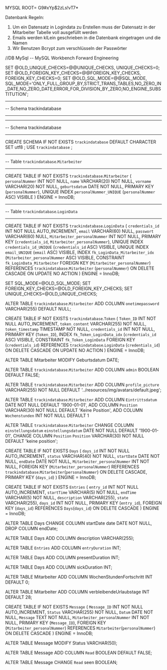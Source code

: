 MYSQL ROOT= G9#xYp$2zLs!vT7*

Datenbank Regeln:

1. Um ein Datensatz in Logindata zu Erstellen muss der Datensatz in der Mitarbeiter Tabelle voll ausgefüllt werden
2. Emails werden klLein geschrieben in die Datenbank eingetragen und die Namen
3. Wir Benutzen Bcrypt zum verschlüsseln der Passwörter

//DB MySql
-- MySQL Workbench Forward Engineering

SET @OLD_UNIQUE_CHECKS=@@UNIQUE_CHECKS, UNIQUE_CHECKS=0;
SET @OLD_FOREIGN_KEY_CHECKS=@@FOREIGN_KEY_CHECKS, FOREIGN_KEY_CHECKS=0;
SET @OLD_SQL_MODE=@@SQL_MODE, SQL_MODE='ONLY_FULL_GROUP_BY,STRICT_TRANS_TABLES,NO_ZERO_IN_DATE,NO_ZERO_DATE,ERROR_FOR_DIVISION_BY_ZERO,NO_ENGINE_SUBSTITUTION';

-- -----------------------------------------------------
-- Schema trackindatabase
-- -----------------------------------------------------

-- -----------------------------------------------------
-- Schema trackindatabase
-- -----------------------------------------------------
CREATE SCHEMA IF NOT EXISTS `trackindatabase` DEFAULT CHARACTER SET utf8 ;
USE `trackindatabase` ;

-- -----------------------------------------------------
-- Table `trackindatabase`.`Mitarbeiter`
-- -----------------------------------------------------
CREATE TABLE IF NOT EXISTS `trackindatabase`.`Mitarbeiter` (
`personalNummer` INT NOT NULL,
`name` VARCHAR(20) NOT NULL,
`vorname` VARCHAR(20) NOT NULL,
`geburtsdatum` DATE NOT NULL,
PRIMARY KEY (`personalNummer`),
UNIQUE INDEX `personalNummer_UNIQUE` (`personalNummer` ASC) VISIBLE
)
ENGINE = InnoDB;

-- -----------------------------------------------------
-- Table `trackindatabase`.`LoginData`
-- -----------------------------------------------------
CREATE TABLE IF NOT EXISTS `trackindatabase`.`LoginData` (
`credentials_id` INT NOT NULL AUTO_INCREMENT,
`email` VARCHAR(60) NULL,
`passwort` VARCHAR(60) NULL,
`Mitarbeiter_personalNummer` INT NOT NULL,
PRIMARY KEY (`credentials_id`, `Mitarbeiter_personalNummer`),
UNIQUE INDEX `credentials_id_UNIQUE` (`credentials_id` ASC) VISIBLE,
UNIQUE INDEX `email_UNIQUE` (`email` ASC) VISIBLE,
INDEX `fk_LoginData_Mitarbeiter_idx` (`Mitarbeiter_personalNummer` ASC) VISIBLE,
CONSTRAINT `fk_LoginData_Mitarbeiter`
FOREIGN KEY (`Mitarbeiter_personalNummer`)
REFERENCES `trackindatabase`.`Mitarbeiter` (`personalNummer`)
ON DELETE CASCADE
ON UPDATE NO ACTION
)
ENGINE = InnoDB;

SET SQL_MODE=@OLD_SQL_MODE;
SET FOREIGN_KEY_CHECKS=@OLD_FOREIGN_KEY_CHECKS;
SET UNIQUE_CHECKS=@OLD_UNIQUE_CHECKS;


ALTER TABLE `trackindatabase`.`Mitarbeiter`
ADD COLUMN `onetimepassword` VARCHAR(255) DEFAULT NULL;

CREATE TABLE IF NOT EXISTS `trackindatabase`.`Token` (
`Token_ID` INT NOT NULL AUTO_INCREMENT,
`token_content` VARCHAR(255) NOT NULL,
`token_timestamp` TIMESTAMP NOT NULL,
`credentials_id` INT NOT NULL,
PRIMARY KEY (`Token_ID`),
INDEX `fk_Token_LoginData_idx` (`credentials_id` ASC) VISIBLE,
CONSTRAINT `fk_Token_LoginData`
FOREIGN KEY (`credentials_id`)
REFERENCES `trackindatabase`.`LoginData` (`credentials_id`)
ON DELETE CASCADE
ON UPDATE NO ACTION
)
ENGINE = InnoDB;


ALTER TABLE Mitarbeiter MODIFY Geburtsdatum DATE;

ALTER TABLE `trackindatabase`.`Mitarbeiter`
ADD COLUMN `admin` BOOLEAN DEFAULT FALSE;

ALTER TABLE `trackindatabase`.`Mitarbeiter`
ADD COLUMN `profile_picture` VARCHAR(255) NOT NULL DEFAULT '../resources/img/avatars/default.jpeg';


ALTER TABLE `trackindatabase`.`Mitarbeiter`
ADD COLUMN `Eintrittsdatum` DATE NOT NULL DEFAULT '1900-01-01',
ADD COLUMN `Position` VARCHAR(30) NOT NULL DEFAULT 'Keine Position',
ADD COLUMN `Wochenstunden` INT NOT NULL DEFAULT 1

ALTER TABLE `trackindatabase`.`Mitarbeiter`
CHANGE COLUMN `einstellungsdatum` `einstellungsdatum` DATE NOT NULL DEFAULT '1900-01-01',
CHANGE COLUMN `Position` `Position` VARCHAR(30) NOT NULL DEFAULT 'keine position';

CREATE TABLE IF NOT EXISTS `Days` (
`days_id` INT NOT NULL AUTO_INCREMENT,
`status` VARCHAR(40) NOT NULL,
`startDate` DATE NOT NULL,
`endDate` DATE NOT NULL,
`Mitarbeiter_personalNummer` INT NOT NULL,
FOREIGN KEY (`Mitarbeiter_personalNummer`) REFERENCES `trackindatabase`.`Mitarbeiter`(`personalNummer`) ON DELETE CASCADE,
PRIMARY KEY (`days_id`)
) ENGINE = InnoDB;

CREATE TABLE IF NOT EXISTS `Entries` (
`entry_id` INT NOT NULL AUTO_INCREMENT,
`startTime` VARCHAR(5) NOT NULL,
`endTime` VARCHAR(5) NOT NULL,
`description` VARCHAR(255),
`state` VARCHAR(255),
`days_id` INT NOT NULL,
PRIMARY KEY (`entry_id`),
FOREIGN KEY (`days_id`) REFERENCES `Days`(`days_id`) ON DELETE CASCADE
) ENGINE = InnoDB;

ALTER TABLE Days
CHANGE COLUMN startDate date DATE NOT NULL,
DROP COLUMN endDate;

ALTER TABLE Days
ADD COLUMN description VARCHAR(255);

ALTER TABLE `Entries`
ADD COLUMN `entryDuration` INT;

ALTER TABLE Days
ADD COLUMN presentDuration INT;

ALTER TABLE Days
ADD COLUMN sickDuration INT;

ALTER TABLE Mitarbeiter
ADD COLUMN WochenStundenFortschritt INT DEFAULT 0;

ALTER TABLE Mitarbeiter
ADD COLUMN verbleibendeUrlaubstage INT DEFAULT 28;

CREATE TABLE IF NOT EXISTS `Message` (
`Message_ID` INT NOT NULL AUTO_INCREMENT,
`Status` VARCHAR(255) NOT NULL,
`Datum` DATE NOT NULL,
`Message` TEXT NOT NULL,
`Mitarbeiter_personalNummer` INT NOT NULL,
PRIMARY KEY (`Message_ID`),
FOREIGN KEY (`Mitarbeiter_personalNummer`) REFERENCES `Mitarbeiter`(`personalNummer`) ON DELETE CASCADE
) ENGINE = InnoDB;

ALTER TABLE Message MODIFY Status VARCHAR(50);

ALTER TABLE Message
ADD COLUMN `Read` BOOLEAN DEFAULT FALSE;

ALTER TABLE Message CHANGE `Read` seen BOOLEAN;